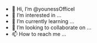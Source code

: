 - 👋 Hi, I’m @younessOfficel
- 👀 I’m interested in ...
- 🌱 I’m currently learning ...
- 💞️ I’m looking to collaborate on ...
- 📫 How to reach me ...

<!---
younessOfficel/younessOfficel is a ✨ special ✨ repository because its `README.md` (this file) appears on your GitHub profile.
You can click the Preview link to take a look at your changes.
--->
